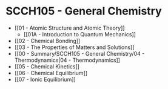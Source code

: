 # SCCH105 - General Chemistry

- [[01 - Atomic Structure and Atomic Theory]]
  - [[01A - Introduction to Quantum Mechanics]]
- [[02 - Chemical Bonding]]
- [[03 - The Properties of Matters and Solutions]]
- [[00 - Summary/SCCH105 - General Chemistry/04 - Thermodynamics|04 - Thermodynamics]]
- [[05 - Chemical Kinetics]]
- [[06 - Chemical Equilibrium]]
- [[07 - Ionic Equilibrium]]
